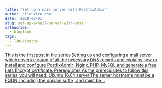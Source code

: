 ```yaml
---
title: "Set up a mail server with PostfixAdmin"
author: 'linuxize.com'
date: '2018-03-01'
slug: set-up-a-mail-server-with-post
categories:
  - bloglink
tags:
  - linuxizecom
---
```


[This is the first post in the series Setting up and configuring a mail server which covers creaton of all the necessary DNS records and explains how to install and configure PostfixAdmin, Nginx, PHP, MySQL and generate a free Lets Encrypt certificate. Prerequisites As the prerequisites to follow this series, you will need: Ubuntu 16.04 server The server hostname must be a FQDN, including the domain suffix, and must be...<click to read more>](https://linuxize.com/post/set-up-an-email-server-with-postfixadmin/)

